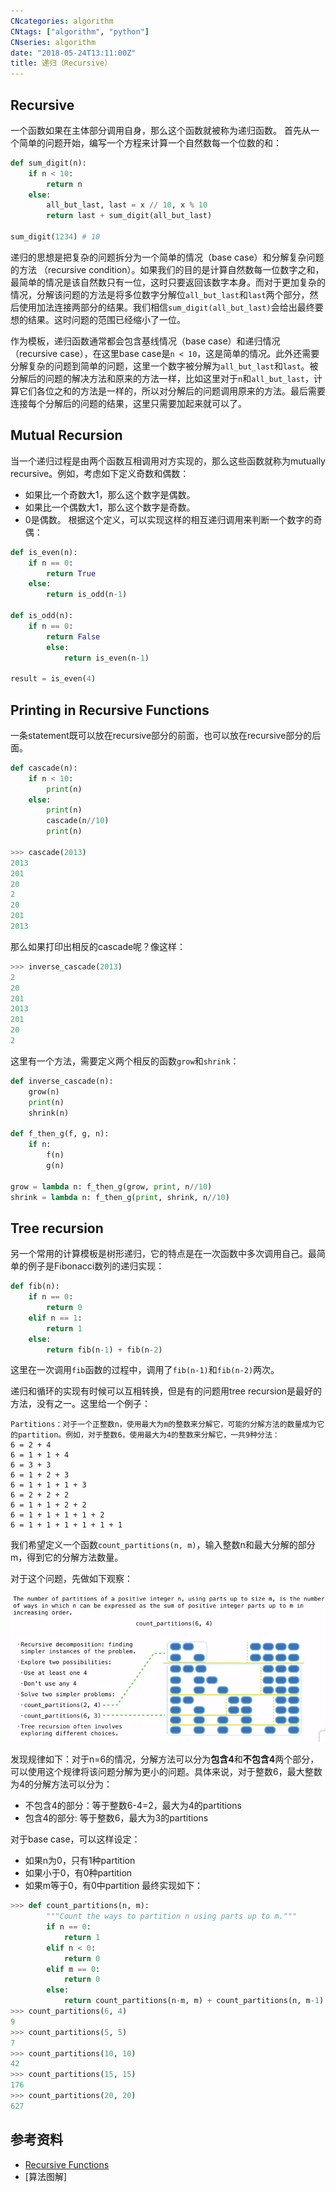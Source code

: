 ```yaml
---
CNcategories: algorithm
CNtags: ["algorithm", "python"]
CNseries: algorithm
date: "2018-05-24T13:11:00Z"
title: 递归（Recursive）
---
```


## Recursive

一个函数如果在主体部分调用自身，那么这个函数就被称为递归函数。
首先从一个简单的问题开始，编写一个方程来计算一个自然数每一个位数的和：
```python
def sum_digit(n):
    if n < 10:
        return n
    else:
        all_but_last, last = x // 10, x % 10
        return last + sum_digit(all_but_last)

sum_digit(1234) # 10
```
递归的思想是把复杂的问题拆分为一个简单的情况（base case）和分解复杂问题的方法
（recursive condition）。如果我们的目的是计算自然数每一位数字之和，最简单的情况是该自然数只有一位，这时只要返回该数字本身。而对于更加复杂的情况，分解该问题的方法是将多位数字分解位`all_but_last`和`last`两个部分，然后使用加法连接两部分的结果。我们相信`sum_digit(all_but_last)`会给出最终要想的结果。这时问题的范围已经缩小了一位。

作为模板，递归函数通常都会包含基线情况（base case）和递归情况（recursive case），在这里base case是`n < 10`，这是简单的情况。此外还需要分解复杂的问题到简单的问题，这里一个数字被分解为`all_but_last`和`last`。被分解后的问题的解决方法和原来的方法一样，比如这里对于`n`和`all_but_last`，计算它们各位之和的方法是一样的，所以对分解后的问题调用原来的方法。最后需要连接每个分解后的问题的结果，这里只需要加起来就可以了。

## Mutual Recursion

当一个递归过程是由两个函数互相调用对方实现的，那么这些函数就称为mutually recursive。例如，考虑如下定义奇数和偶数：
* 如果比一个奇数大1，那么这个数字是偶数。
* 如果比一个偶数大1，那么这个数字是奇数。
* 0是偶数。
根据这个定义，可以实现这样的相互递归调用来判断一个数字的奇偶：
```python
def is_even(n):
    if n == 0:
        return True
    else:
        return is_odd(n-1)

def is_odd(n):
    if n == 0:
        return False
	    else:
	        return is_even(n-1)
	
result = is_even(4)
```

## Printing in Recursive Functions
一条statement既可以放在recursive部分的前面，也可以放在recursive部分的后面。
```python
def cascade(n):
    if n < 10:
        print(n)
    else:
        print(n)
        cascade(n//10)
        print(n)

>>> cascade(2013)
2013
201
20
2
20
201
2013
```
那么如果打印出相反的cascade呢？像这样：
```python
>>> inverse_cascade(2013)
2
20
201
2013
201
20
2
```
这里有一个方法，需要定义两个相反的函数`grow`和`shrink`：
```python
def inverse_cascade(n):
    grow(n)
    print(n)
    shrink(n)

def f_then_g(f, g, n):
    if n:
        f(n)
        g(n)

grow = lambda n: f_then_g(grow, print, n//10)
shrink = lambda n: f_then_g(print, shrink, n//10)
```

## Tree recursion
另一个常用的计算模板是树形递归，它的特点是在一次函数中多次调用自己。最简单的例子是Fibonacci数列的递归实现：
```python
def fib(n):
    if n == 0:
        return 0
    elif n == 1:
        return 1
    else:
        return fib(n-1) + fib(n-2)
```
这里在一次调用`fib`函数的过程中，调用了`fib(n-1)`和`fib(n-2)`两次。

递归和循环的实现有时候可以互相转换，但是有的问题用tree recursion是最好的方法，没有之一。这里给一个例子：

    Partitions：对于一个正整数n，使用最大为m的整数来分解它，可能的分解方法的数量成为它的partition。例如，对于整数6，使用最大为4的整数来分解它，一共9种分法：
    6 = 2 + 4
    6 = 1 + 1 + 4
    6 = 3 + 3
    6 = 1 + 2 + 3
    6 = 1 + 1 + 1 + 3
    6 = 2 + 2 + 2
    6 = 1 + 1 + 2 + 2
    6 = 1 + 1 + 1 + 1 + 2
    6 = 1 + 1 + 1 + 1 + 1 + 1

我们希望定义一个函数`count_partitions(n, m)`，输入整数n和最大分解的部分m，得到它的分解方法数量。

对于这个问题，先做如下观察：

![img](count_partitions.png)

发现规律如下：对于n=6的情况，分解方法可以分为**包含4**和**不包含4**两个部分，可以使用这个规律将该问题分解为更小的问题。具体来说，对于整数6，最大整数为4的分解方法可以分为：
* 不包含4的部分：等于整数6-4=2，最大为4的partitions
* 包含4的部分: 等于整数6，最大为3的partitions

对于base case，可以这样设定：

* 如果n为0，只有1种partition
* 如果小于0，有0种partition
* 如果m等于0，有0中partition
最终实现如下：

```python
>>> def count_partitions(n, m):
        """Count the ways to partition n using parts up to m."""
        if n == 0:
            return 1
        elif n < 0:
            return 0
        elif m == 0:
            return 0
        else:
            return count_partitions(n-m, m) + count_partitions(n, m-1)
>>> count_partitions(6, 4)
9
>>> count_partitions(5, 5)
7
>>> count_partitions(10, 10)
42
>>> count_partitions(15, 15)
176
>>> count_partitions(20, 20)
627
```

## 参考资料
* [Recursive Functions](http://composingprograms.com/pages/17-recursive-functions.html)
* [算法图解]
